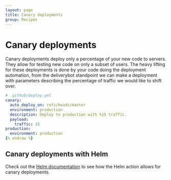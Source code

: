 ```yaml
---
layout: page
title: Canary deployments
group: Recipes
---
```


# Canary deployments

Canary deployments deploy only a percentage of your new code to servers. They
allow for testing new code on only a subset of users. The heavy lifting for
these deployments is done by your code doing the deployment automation, from
the deliverybot standpoint we can make a deployment with parameters describing
the percentage of traffic we would like to shift over.

```yaml {% raw %}
# .github/deploy.yml
canary:
  auto_deploy_on: refs/heads/master
  environment: production
  description: Deploy to production with %15 traffic.
  payload:
    traffic: 15
production:
  environment: production
{% endraw %}
```

## Canary deployments with Helm

Check out the [Helm documentation](/docs/delivering/helm-action/) to see how
the Helm action allows for canary deployments.
